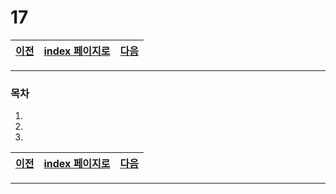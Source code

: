 # 17

[이전](./16_2.md)|[index 페이지로](./00index.md) |[다음](./18.md)
---|---|---
<hr>


### 목차

1.
1.
1.

[이전](./16_2.md)|[index 페이지로](./00index.md) |[다음](./18.md)
---|---|---
<hr>
